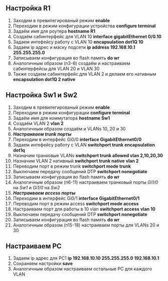 ## Настройка R1
1. Заходим в превилегированый режим **enable**
2. Переходим в режим конфигурации устройства **configure terminal**
3. Задаём имя для роутера **hostname R1**
4. Создаём сабинтерфейс для VLAN 10  **interface gigabitEthernet 0/0.10**
5. Задаем интефейсу работу с VLAN 10  **encapsulation dot1Q 10**
6. Задаем ip адрес и маску подсети  **ip address 192.168.10.1 255.255.255.0**
7. Записываем конфигурация во flash память **do wr**
8. Аналогичным образом (п3-6) создаём и настраиваем сабинтерфейсы для VLAN 20 и VLAN 30
9. Также создаем сабинтерфейс для VLAN 2 и делаем его нативным **encapsulation dot1Q 2 native**

## Настройка Sw1 и Sw2
1. Заходим в превилегированый режим **enable**
2. Переходим в режим конфигурации **configure terminal**
3. Задаём имя для коммутатора **hostname Sw1**
4. Создаём VLAN 2  **vlan 2** 
5. Аналогичным образом создаём и VLANs 10, 20 и 30
6. ***Настраиваем trunk порты***
7. Переходим в интерфейс Gi0/0 **interface GigabitEthernet0/0**
8. Задаем интефейсу работу с VLAN  **switchport trunk encapsulation dot1q**
9. Назначим транковые VLANs **switchport trunk allowed vlan 2,10,20,30**
10. Назначим VLAN 2 нативный **switchport trunk native vlan 2**
11. Переводим порт в режим trunk  **switchport mode trunk**
12. Выключаем передачу сообщений DTP  **switchport nonegotiate**
13. Записываем конфигурация во flash память **do wr**
14. Аналогичным образом (п6-11) настраиваем транковый порты *Gi1/0* на *Sw1* и *Gi1/0* на *Sw2*
15. ***Настраиваем access порты***
16. Переходим в интерфейс Gi0/1 **interface GigabitEthernet0/1**
17. Переводим порт в режим access **switchport mode access**
18. Настраиваем порт для работы в 10 vlan **switchport access vlan 10**
19. Выключаем передачу сообщений DTP  **switchport nonegotiate**
20. Записываем конфигурация во flash память **do wr**
21. Аналогичным образом (п15-18) настраиваем порты для VLANs 20 и 30
## Настраиваем PC
1. Задаем ip адрес для PC1  **ip 192.168.10.10 255.255.255.0 192.168.10.1**
2. Сохраняем настройки **save**
3. Аналогичным образом настраиваем остальные PC для каждого VLAN
